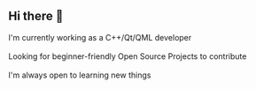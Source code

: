 ## Hi there 👋
I'm currently working as a C++/Qt/QML developer</br>
</br>
Looking for beginner-friendly Open Source Projects to contribute </br>
</br>
I'm always open to learning new things
